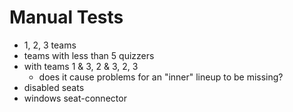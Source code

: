 # Manual Tests
- 1, 2, 3 teams
- teams with less than 5 quizzers
- with teams 1 & 3, 2 & 3, 2, 3
    * does it cause problems for an "inner" lineup to be missing?
- disabled seats
- windows seat-connector